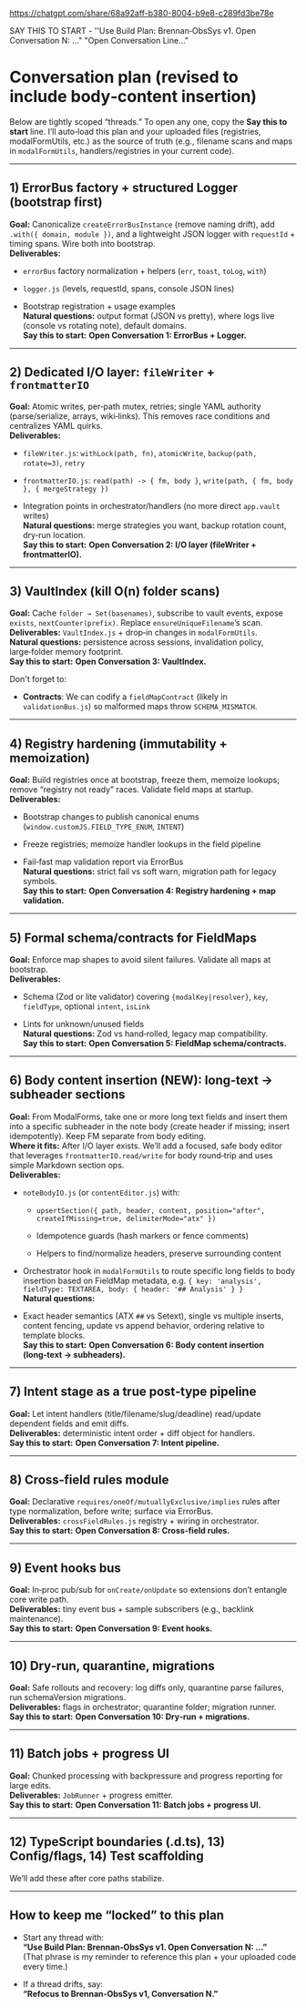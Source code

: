 
https://chatgpt.com/share/68a92aff-b380-8004-b9e8-c289fd3be78e

SAY THIS TO START - ''Use Build Plan: Brennan‑ObsSys v1. Open Conversation N: …" 
					"Open Conversation Line..."

# Conversation plan (revised to include body‑content insertion)

Below are tightly scoped “threads.” To open any one, copy the **Say this to start** line. I’ll auto‑load this plan and your uploaded files (registries, modalFormUtils, etc.) as the source of truth (e.g., filename scans and maps in `modalFormUtils`, handlers/registries in your current code).

---

## 1) ErrorBus factory + structured Logger (bootstrap first)

**Goal:** Canonicalize `createErrorBusInstance` (remove naming drift), add `.with({ domain, module })`, and a lightweight JSON logger with `requestId` + timing spans. Wire both into bootstrap.  
**Deliverables:**

- `errorBus` factory normalization + helpers (`err`, `toast`, `toLog`, `with`)
    
- `logger.js` (levels, requestId, spans, console JSON lines)
    
- Bootstrap registration + usage examples  
    **Natural questions:** output format (JSON vs pretty), where logs live (console vs rotating note), default domains.  
    **Say this to start:** **Open Conversation 1: ErrorBus + Logger.**
    

---

## 2) Dedicated I/O layer: `fileWriter` + `frontmatterIO`

**Goal:** Atomic writes, per‑path mutex, retries; single YAML authority (parse/serialize, arrays, wiki‑links). This removes race conditions and centralizes YAML quirks.  
**Deliverables:**

- `fileWriter.js`: `withLock(path, fn)`, `atomicWrite`, `backup(path, rotate=3)`, `retry`
    
- `frontmatterIO.js`: `read(path) -> { fm, body }`, `write(path, { fm, body }, { mergeStrategy })`
    
- Integration points in orchestrator/handlers (no more direct `app.vault` writes)  
    **Natural questions:** merge strategies you want, backup rotation count, dry‑run location.  
    **Say this to start:** **Open Conversation 2: I/O layer (fileWriter + frontmatterIO).**
    

---

## 3) VaultIndex (kill O(n) folder scans)

**Goal:** Cache `folder → Set(basenames)`, subscribe to vault events, expose `exists`, `nextCounter(prefix)`. Replace `ensureUniqueFilename`’s scan.  
**Deliverables:** `VaultIndex.js` + drop‑in changes in `modalFormUtils`.  
**Natural questions:** persistence across sessions, invalidation policy, large‑folder memory footprint.  
**Say this to start:** **Open Conversation 3: VaultIndex.**

Don't forget to:
- **Contracts**: We can codify a `fieldMapContract` (likely in `validationBus.js`) so malformed maps throw `SCHEMA_MISMATCH`.
---

## 4) Registry hardening (immutability + memoization)

**Goal:** Build registries once at bootstrap, freeze them, memoize lookups; remove “registry not ready” races. Validate field maps at startup.  
**Deliverables:**

- Bootstrap changes to publish canonical enums (`window.customJS.FIELD_TYPE_ENUM`, `INTENT`)
    
- Freeze registries; memoize handler lookups in the field pipeline
    
- Fail‑fast map validation report via ErrorBus  
    **Natural questions:** strict fail vs soft warn, migration path for legacy symbols.  
    **Say this to start:** **Open Conversation 4: Registry hardening + map validation.**
    

---

## 5) Formal schema/contracts for FieldMaps

**Goal:** Enforce map shapes to avoid silent failures. Validate all maps at bootstrap.  
**Deliverables:**

- Schema (Zod or lite validator) covering `{modalKey|resolver}`, `key`, `fieldType`, optional `intent`, `isLink`
    
- Lints for unknown/unused fields  
    **Natural questions:** Zod vs hand‑rolled, legacy map compatibility.  
    **Say this to start:** **Open Conversation 5: FieldMap schema/contracts.**
    

---

## 6) **Body content insertion (NEW): long‑text → subheader sections**

**Goal:** From ModalForms, take one or more long text fields and insert them into a specific subheader in the note body (create header if missing; insert idempotently). Keep FM separate from body editing.  
**Where it fits:** After I/O layer exists. We’ll add a focused, safe body editor that leverages `frontmatterIO.read/write` for body round‑trip and uses simple Markdown section ops.  
**Deliverables:**

- `noteBodyIO.js` (or `contentEditor.js`) with:
    
    - `upsertSection({ path, header, content, position="after", createIfMissing=true, delimiterMode="atx" })`
        
    - Idempotence guards (hash markers or fence comments)
        
    - Helpers to find/normalize headers, preserve surrounding content
        
- Orchestrator hook in `modalFormUtils` to route specific long fields to body insertion based on FieldMap metadata, e.g. `{ key: 'analysis', fieldType: TEXTAREA, body: { header: '## Analysis' } }`  
    **Natural questions:**
    
- Exact header semantics (ATX `##` vs Setext), single vs multiple inserts, content fencing, update vs append behavior, ordering relative to template blocks.  
    **Say this to start:** **Open Conversation 6: Body content insertion (long‑text → subheaders).**
    

---

## 7) Intent stage as a true post‑type pipeline

**Goal:** Let intent handlers (title/filename/slug/deadline) read/update dependent fields and emit diffs.  
**Deliverables:** deterministic intent order + diff object for handlers.  
**Say this to start:** **Open Conversation 7: Intent pipeline.**

---

## 8) Cross‑field rules module

**Goal:** Declarative `requires/oneOf/mutuallyExclusive/implies` rules after type normalization, before write; surface via ErrorBus.  
**Deliverables:** `crossFieldRules.js` registry + wiring in orchestrator.  
**Say this to start:** **Open Conversation 8: Cross‑field rules.**

---

## 9) Event hooks bus

**Goal:** In‑proc pub/sub for `onCreate/onUpdate` so extensions don’t entangle core write path.  
**Deliverables:** tiny event bus + sample subscribers (e.g., backlink maintenance).  
**Say this to start:** **Open Conversation 9: Event hooks.**

---

## 10) Dry‑run, quarantine, migrations

**Goal:** Safe rollouts and recovery: log diffs only, quarantine parse failures, run schemaVersion migrations.  
**Deliverables:** flags in orchestrator; quarantine folder; migration runner.  
**Say this to start:** **Open Conversation 10: Dry‑run + migrations.**

---

## 11) Batch jobs + progress UI

**Goal:** Chunked processing with backpressure and progress reporting for large edits.  
**Deliverables:** `JobRunner` + progress emitter.  
**Say this to start:** **Open Conversation 11: Batch jobs + progress UI.**

---

## 12) TypeScript boundaries (.d.ts), 13) Config/flags, 14) Test scaffolding

We’ll add these after core paths stabilize.

---

## How to keep me “locked” to this plan

- Start any thread with:  
    **“Use Build Plan: Brennan‑ObsSys v1. Open Conversation N: …”**  
    (That phrase is my reminder to reference this plan + your uploaded code every time.)
    
- If a thread drifts, say:  
    **“Refocus to Brennan‑ObsSys v1, Conversation N.”**